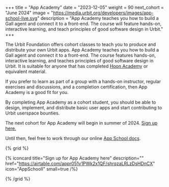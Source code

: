 +++
title = "App Academy"
date = "2023-12-05"
weight = 90
next_cohort = "June 2024"
image = "https://media.urbit.org/developers/images/app-school-live.svg"
description = "App Academy teaches you how to build a Gall agent and connect it to a front-end. The course will feature hands-on, interactive learning, and teach principles of good software design in Urbit."
+++

The Urbit Foundation offers cohort classes to teach you to produce and
distribute your own Urbit apps. App Academy teaches you how to build a Gall agent and connect it to a front-end. The course features hands-on, interactive learning, and teaches principles of good software design in Urbit. It is suitable for anyone that has completed [Hoon Academy](/courses/urbit-academy/ha) or equivalent material.

If you prefer to learn as part of a group with a hands-on instructor, regular
exercises and discussions, and a completion certification, then App Academy
is a good fit for you.

By completing App Academy as a cohort student, you should be able to design, implement, and distribute basic user apps and start contributing to Urbit userspace bounties.

The next cohort for App Academy will begin in summer of 2024. [Sign up here.](https://airtable.com/appr051v1PWk2x1QF/shrdZcSQrIIb6mAmx)

Until then, feel free to work through our online [App School
docs](/courses/app-school).

{% grid %}

  {% iconcard
    title="Sign up for App Academy here"
    description=""
    href="https://airtable.com/appr051v1PWk2x1QF/shrqzaLRLzDsHDnCX"
    icon="AppSchoolI"
    small=true
  /%}

{% /grid %}
